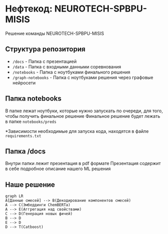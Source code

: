 # Нефтекод: NEUROTECH-SPBPU-MISIS

Решение команды NEUROTECH-SPBPU-MISIS


## Структура репозитория

- `/docs` - Папка с презентацией
- `/data` - Папка с входными данными соревнования
- `/notebooks` - Папка с ноутбуками финального решения
- `/graph-notebooks` - Папка с ноутбуками решения через графовые нейросети

## Папка notebooks

В папке лежат ноутбуки, которые нужно запускать по очереди, для того, чтобы получить финальное решение
Финальное решение будет лежать в папке `notebooks/preds`

*Зависимости необходимые для запуска кода, находятся в файле `requirements.txt`

## Папка /docs

Внутри папки лежит презентация в pdf формате
Презентация содержит в себе подробное описание нашего ML решения

## Наше решение
```mermaid
graph LR
A[Данные смесей] --> B(Декодирование компонентов смесей)
A --> C(Эмбеддинги ChemBERTa)
A --> E(Аггрегация над свойствами)
C --> D(Генерация новых фичей)
B --> D
E --> D
D --> T(Catboost)
```
